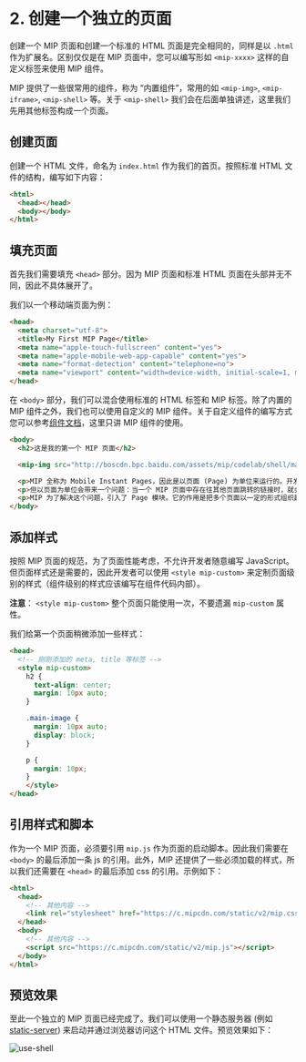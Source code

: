 # 2. 创建一个独立的页面

创建一个 MIP 页面和创建一个标准的 HTML 页面是完全相同的，同样是以 `.html` 作为扩展名。区别仅仅是在 MIP 页面中，您可以编写形如 `<mip-xxxx>` 这样的自定义标签来使用 MIP 组件。

MIP 提供了一些很常用的组件，称为 “内置组件”，常用的如 `<mip-img>`, `<mip-iframe>`, `<mip-shell>` 等。关于 `<mip-shell>` 我们会在后面单独讲述，这里我们先用其他标签构成一个页面。

## 创建页面

创建一个 HTML 文件，命名为 `index.html` 作为我们的首页。按照标准 HTML 文件的结构，编写如下内容：

```html
<html>
  <head></head>
  <body></body>
</html>
```

## 填充页面

首先我们需要填充 `<head>` 部分。因为 MIP 页面和标准 HTML 页面在头部并无不同，因此不具体展开了。

我们以一个移动端页面为例：

```html
<head>
  <meta charset="utf-8">
  <title>My First MIP Page</title>
  <meta name="apple-touch-fullscreen" content="yes">
  <meta name="apple-mobile-web-app-capable" content="yes">
  <meta name="format-detection" content="telephone=no">
  <meta name="viewport" content="width=device-width, initial-scale=1, minimum-scale=1, maximum-scale=1, user-scalable=no">
</head>
```

在 `<body>` 部分，我们可以混合使用标准的 HTML 标签和 MIP 标签。除了内置的 MIP 组件之外，我们也可以使用自定义的 MIP 组件。关于自定义组件的编写方式您可以参考[组件文档](../../guide/component/introduction)，这里只讲 MIP 组件的使用。

```html
<body>
  <h2>这是我的第一个 MIP 页面</h2>

  <mip-img src="http://boscdn.bpc.baidu.com/assets/mip/codelab/shell/mashroom.jpg" width="300" height="300" class="main-image"></mip-img>

  <p>MIP 全称为 Mobile Instant Pages，因此是以页面 (Page) 为单位来运行的。开发者通过改造/提交一个个页面，继而被百度收录并展示。 </p>
  <p>但以页面为单位会带来一个问题：当一个 MIP 页面中存在往其他页面跳转的链接时，就会使浏览器使用加载页面的默认行为来加载新页面。这“第二跳”的体验比起从搜索结果页到 MIP 页面的“第一跳”来说相去甚远。 </p>
  <p>MIP 为了解决这个问题，引入了 Page 模块。它的作用是把多个页面以一定的形式组织起来，让它们互相之间切换时拥有和单页应用一样的切换效果，而不是浏览器默认的切换效果。这个功能大部分情况下对开发者是透明的，但也需要开发者遵守一定的页面编写规范。除此之外，一些和路由相关的信息和操作也会提供给开发者使用。这两部分将是本章节的主要内容。</p>
</body>
```

## 添加样式

按照 MIP 页面的规范，为了页面性能考虑，不允许开发者随意编写 JavaScript。但页面样式还是需要的，因此开发者可以使用 `<style mip-custom>` 来定制页面级别的样式（组件级别的样式应该编写在组件代码内部）。

__注意__： `<style mip-custom>` 整个页面只能使用一次，不要遗漏 `mip-custom` 属性。

我们给第一个页面稍微添加一些样式：

```html
<head>
  <!-- 刚刚添加的 meta, title 等标签 -->
  <style mip-custom>
    h2 {
      text-align: center;
      margin: 10px auto;
    }

    .main-image {
      margin: 10px auto;
      display: block;
    }

    p {
      margin: 10px;
    }
    </style>
</head>
```

## 引用样式和脚本

作为一个 MIP 页面，必须要引用 `mip.js` 作为页面的启动脚本。因此我们需要在 `<body>` 的最后添加一条 js 的引用。此外，MIP 还提供了一些必须加载的样式，所以我们还需要在 `<head>` 的最后添加 css 的引用。示例如下：

```html
<html>
  <head>
    <!-- 其他内容 -->
    <link rel="stylesheet" href="https://c.mipcdn.com/static/v2/mip.css">
  </head>
  <body>
    <!-- 其他内容 -->
    <script src="https://c.mipcdn.com/static/v2/mip.js"></script>
  </body>
</html>
```

## 预览效果

至此一个独立的 MIP 页面已经完成了。我们可以使用一个静态服务器 (例如 [static-server](https://www.npmjs.com/package/static-server)) 来启动并通过浏览器访问这个 HTML 文件。预览效果如下：

![use-shell](http://boscdn.bpc.baidu.com/assets/mip/codelab/shell/use-shell.png)
